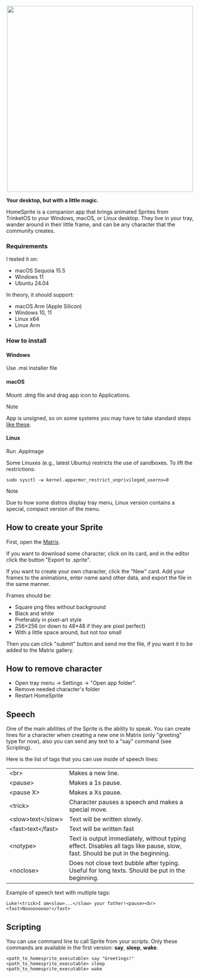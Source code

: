 <p align="center""><img src="https://img.itch.zone/aW1nLzIzMDEzMjkxLnBuZw==/original/9LqRE5.png" width="500px"/></p>

__Your desktop, but with a little magic.__

HomeSprite is a companion app that brings animated Sprites from TrinketOS to your Windows, macOS, or Linux desktop.
They live in your tray, wander around in their little frame, and can be any character that the community creates.

### Requirements

I tested it on:

- macOS Sequoia 15.5
- Windows 11
- Ubuntu 24.04

In theory, it should support:

- macOS Arm (Apple Silicon)
- Windows 10, 11
- Linux x64
- Linux Arm

### How to install

#### Windows

Use .msi installer file

#### macOS

Mount .dmg file and drag app icon to Applications.

> [!NOTE]
> App is unsigned, so on some systems you may have to take standard steps [like these](https://support.apple.com/guide/mac-help/open-a-mac-app-from-an-unknown-developer-mh40616/mac).

#### Linux

Run .AppImage

Some Linuxes (e.g., latest Ubuntu) restricts the use of sandboxes. To lift the restrictions:

```shell
sudo sysctl -w kernel.apparmor_restrict_unprivileged_userns=0
```

> [!NOTE]
> Due to how some distros display tray menu, Linux version contains a special, compact version of the menu.

## How to create your Sprite

First, open the [Matrix](https://trinketos.org/matrix/).

If you want to download some character, click on its card, and in the editor click the button "Export to .sprite".

If you want to create your own character, click the "New" card. Add your frames to the animations, enter name aand other data, and export the file in the same manner.

Frames should be:

- Square png files without background
- Black and white
- Preferably in pixel-art style
- 256×256 (or down to 48×48 if they are pixel perfect)
- With a little space around, but not too small

Then you can click "submit" button and send me the file, if you want it to be added to the Matrix gallery.

## How to remove character

- Open tray menu → Settings → "Open app folder".
- Remove needed character's folder
- Restart HomeSprite

## Speech

One of the main abilities of the Sprite is the ability to speak. You can create lines for a character when creating a new one in Matrix (only "greeting" type for now), also you can send any text to a "say" command (see Scripting).

Here is the list of tags that you can use inside of speech lines:

<table>
  <tr>
    <td>&ltbr&gt</td>
    <td>Makes a new line.</td>
  </tr>
  <tr>
    <td>&ltpause&gt</td>
    <td>Makes a 1s pause.</td>
  </tr>
  <tr>
    <td>&ltpause X&gt</td>
    <td>Makes a Xs pause.</td>
  </tr>
  <tr>
    <td>&lttrick&gt</td>
    <td>Character pauses a speech and makes a special move.</td>
  </tr>
  <tr>
    <td>&ltslow&gttext&lt&#47;slow&gt</td>
    <td>Text will be written slowly.</td>
  </tr>
  <tr>
    <td>&ltfast&gttext&lt&#47;fast&gt</td>
    <td>Text will be written fast</td>
  </tr>
  <tr>
    <td>&ltnotype&gt</td>
    <td>Text is output immediately, without typing effect. Disables all tags like pause, slow, fast. Should be put in the beginning.</td>
  </tr>
  <tr>
    <td>&ltnoclose&gt</td>
    <td>Does not close text bubble after typing. Useful for long texts. Should be put in the beginning.</td>
  </tr>
</table>

Example of speech text with multiple tags:

```
Luke!<trick>I am<slow>...</slow> your father!<pause><br><fast>Nooooooooo!</fast>
```

## Scripting

You can use command line to call Sprite from your scripts. Only these commands are available in the first version: __say__, __sleep__, __wake__.

```shell
<path_to_homesprite_executable> say "Greetings!"
<path_to_homesprite_executable> sleep
<path_to_homesprite_executable> wake
```

